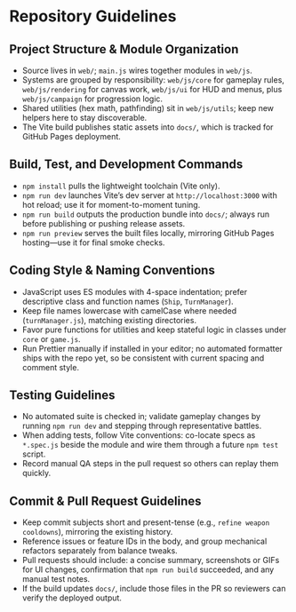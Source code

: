 # Repository Guidelines

## Project Structure & Module Organization
- Source lives in `web/`; `main.js` wires together modules in `web/js`.
- Systems are grouped by responsibility: `web/js/core` for gameplay rules, `web/js/rendering` for canvas work, `web/js/ui` for HUD and menus, plus `web/js/campaign` for progression logic.
- Shared utilities (hex math, pathfinding) sit in `web/js/utils`; keep new helpers here to stay discoverable.
- The Vite build publishes static assets into `docs/`, which is tracked for GitHub Pages deployment.

## Build, Test, and Development Commands
- `npm install` pulls the lightweight toolchain (Vite only).
- `npm run dev` launches Vite’s dev server at `http://localhost:3000` with hot reload; use it for moment-to-moment tuning.
- `npm run build` outputs the production bundle into `docs/`; always run before publishing or pushing release assets.
- `npm run preview` serves the built files locally, mirroring GitHub Pages hosting—use it for final smoke checks.

## Coding Style & Naming Conventions
- JavaScript uses ES modules with 4-space indentation; prefer descriptive class and function names (`Ship`, `TurnManager`).
- Keep file names lowercase with camelCase where needed (`turnManager.js`), matching existing directories.
- Favor pure functions for utilities and keep stateful logic in classes under `core` or `game.js`.
- Run Prettier manually if installed in your editor; no automated formatter ships with the repo yet, so be consistent with current spacing and comment style.

## Testing Guidelines
- No automated suite is checked in; validate gameplay changes by running `npm run dev` and stepping through representative battles.
- When adding tests, follow Vite conventions: co-locate specs as `*.spec.js` beside the module and wire them through a future `npm test` script.
- Record manual QA steps in the pull request so others can replay them quickly.

## Commit & Pull Request Guidelines
- Keep commit subjects short and present-tense (e.g., `refine weapon cooldowns`), mirroring the existing history.
- Reference issues or feature IDs in the body, and group mechanical refactors separately from balance tweaks.
- Pull requests should include: a concise summary, screenshots or GIFs for UI changes, confirmation that `npm run build` succeeded, and any manual test notes.
- If the build updates `docs/`, include those files in the PR so reviewers can verify the deployed output.
